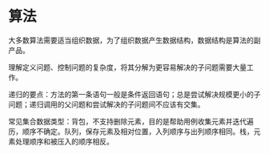 # 算法

大多数算法需要适当组织数据，为了组织数据产生数据结构，数据结构是算法的副产品。

理解定义问题、控制问题的复杂度，将其分解为更容易解决的子问题需要大量工作。

递归的要点：方法的第一条语句一般是条件返回语句；总是尝试解决规模更小的子问题；递归调用的父问题和尝试解决的子问题间不应该有交集。

常见集合数据类型：背包，不支持删除元素，目的是帮助用例收集元素并迭代遍历，顺序不确定。队列，保存元素及相对位置，入列顺序与出列顺序相同。栈，元素处理顺序和被压入的顺序相反。